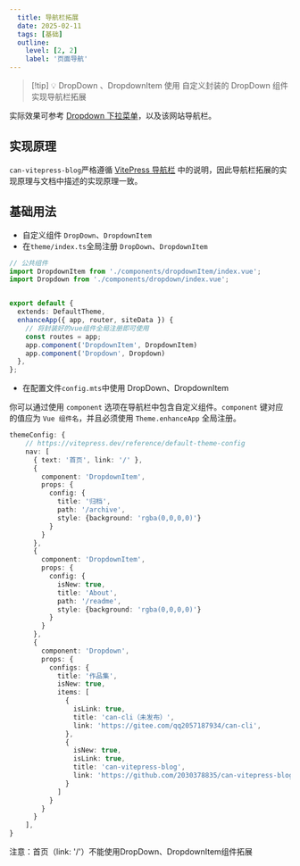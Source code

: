 ```yaml
---
  title: 导航栏拓展
  date: 2025-02-11
  tags: [基础]
  outline: 
    level: [2, 2]
    label: '页面导航'
---
```


<script setup>
  import ActionComVue from '../../../components/action/index.vue'
</script>

>[!tip] 💡 DropDown 、DropdownItem
>使用 自定义封装的 DropDown 组件实现导航栏拓展

实际效果可参考 [Dropdown 下拉菜单](/pages/about/4、组件/dropdown.html)，以及该网站导航栏。

## 实现原理
`can-vitepress-blog`严格遵循 [VitePress 导航栏](https://vitepress.dev/zh/reference/default-theme-nav) 中的说明，因此导航栏拓展的实现原理与文档中描述的实现原理一致。

## 基础用法

* 自定义组件 `DropDown`、`DropdownItem`
* 在`theme/index.ts`全局注册 `DropDown`、`DropdownItem`
```ts
// 公共组件
import DropdownItem from './components/dropdownItem/index.vue';
import Dropdown from './components/dropdown/index.vue';


export default {
  extends: DefaultTheme,
  enhanceApp({ app, router, siteData }) {
    // 将封装好的vue组件全局注册即可使用
    const routes = app;
    app.component('DropdownItem', DropdownItem)
    app.component('Dropdown', Dropdown)
  },
};
```
* 在配置文件`config.mts`中使用 DropDown、DropdownItem

你可以通过使用 `component` 选项在导航栏中包含自定义组件。`component` 键对应的值应为 `Vue 组件名`，并且必须使用 `Theme.enhanceApp` 全局注册。

```ts
themeConfig: {
    // https://vitepress.dev/reference/default-theme-config
    nav: [
      { text: '首页', link: '/' },
      {
        component: 'DropdownItem',
        props: {
          config: {
            title: '归档',
            path: '/archive',
            style: {background: 'rgba(0,0,0,0)'}
          }
        }
      },
      {
        component: 'DropdownItem',
        props: {
          config: {
            isNew: true,
            title: 'About',
            path: '/readme',
            style: {background: 'rgba(0,0,0,0)'}
          }
        }
      },
      {
        component: 'Dropdown',
        props: {
          configs: {
            title: '作品集',
            isNew: true,
            items: [
              {
                isLink: true,
                title: 'can-cli（未发布）',
                link: 'https://gitee.com/qq2057187934/can-cli',
              },
              {
                isNew: true,
                isLink: true,
                title: 'can-vitepress-blog',
                link: 'https://github.com/2030378835/can-vitepress-blog'
              }
            ]
          }
        }
      }
    ],
}
```
<ActionComVue type="danger">
  注意：首页（link: '/'）不能使用DropDown、DropdownItem组件拓展
</ActionComVue>




